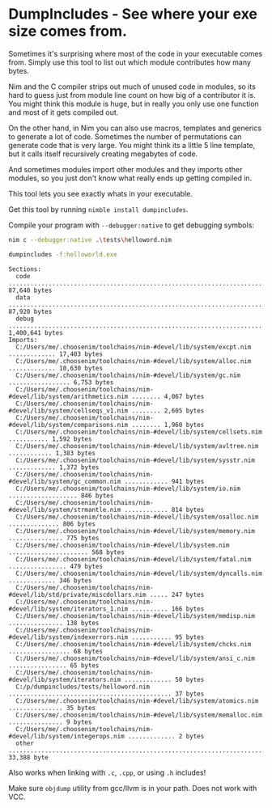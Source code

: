 # DumpIncludes - See where your exe size comes from.

Sometimes it's surprising where most of the code in your executable comes from.
Simply use this tool to list out which module contributes how many bytes.

Nim and the C compiler strips out much of unused code in modules, so its hard to guess just from module line count on how big of a contributor it is. You might think this module is huge, but in really you only use one function and most of it gets compiled out.

On the other hand, in Nim you can also use macros, templates and generics to generate a lot of code. Sometimes the number of permutations can generate code that is very large. You might think its a little 5 line template, but it calls itself recursively creating megabytes of code.

And sometimes modules import other modules and they imports other modules, so you just don't know what really ends up getting compiled in.

This tool lets you see exactly whats in your executable.

Get this tool by running `nimble install dumpincludes`.

Compile your program with `--debugger:native` to get debugging symbols:

```sh
nim c --debugger:native .\tests\helloword.nim
```

```sh
dumpincludes -f:helloworld.exe
```

```
Sections:
  code .......................................................................... 87,640 bytes
  data .......................................................................... 87,920 bytes
  debug ...................................................................... 1,400,641 bytes
Imports:
  C:/Users/me/.choosenim/toolchains/nim-#devel/lib/system/excpt.nim ............. 17,403 bytes
  C:/Users/me/.choosenim/toolchains/nim-#devel/lib/system/alloc.nim ............. 10,630 bytes
  C:/Users/me/.choosenim/toolchains/nim-#devel/lib/system/gc.nim ................. 6,753 bytes
  C:/Users/me/.choosenim/toolchains/nim-#devel/lib/system/arithmetics.nim ........ 4,067 bytes
  C:/Users/me/.choosenim/toolchains/nim-#devel/lib/system/cellseqs_v1.nim ........ 2,605 bytes
  C:/Users/me/.choosenim/toolchains/nim-#devel/lib/system/comparisons.nim ........ 1,960 bytes
  C:/Users/me/.choosenim/toolchains/nim-#devel/lib/system/cellsets.nim ........... 1,592 bytes
  C:/Users/me/.choosenim/toolchains/nim-#devel/lib/system/avltree.nim ............ 1,383 bytes
  C:/Users/me/.choosenim/toolchains/nim-#devel/lib/system/sysstr.nim ............. 1,372 bytes
  C:/Users/me/.choosenim/toolchains/nim-#devel/lib/system/gc_common.nim ............ 941 bytes
  C:/Users/me/.choosenim/toolchains/nim-#devel/lib/system/io.nim ................... 846 bytes
  C:/Users/me/.choosenim/toolchains/nim-#devel/lib/system/strmantle.nim ............ 814 bytes
  C:/Users/me/.choosenim/toolchains/nim-#devel/lib/system/osalloc.nim .............. 806 bytes
  C:/Users/me/.choosenim/toolchains/nim-#devel/lib/system/memory.nim ............... 775 bytes
  C:/Users/me/.choosenim/toolchains/nim-#devel/lib/system.nim ...................... 568 bytes
  C:/Users/me/.choosenim/toolchains/nim-#devel/lib/system/fatal.nim ................ 479 bytes
  C:/Users/me/.choosenim/toolchains/nim-#devel/lib/system/dyncalls.nim ............. 346 bytes
  C:/Users/me/.choosenim/toolchains/nim-#devel/lib/std/private/miscdollars.nim ..... 247 bytes
  C:/Users/me/.choosenim/toolchains/nim-#devel/lib/system/iterators_1.nim .......... 166 bytes
  C:/Users/me/.choosenim/toolchains/nim-#devel/lib/system/mmdisp.nim ............... 138 bytes
  C:/Users/me/.choosenim/toolchains/nim-#devel/lib/system/indexerrors.nim ........... 95 bytes
  C:/Users/me/.choosenim/toolchains/nim-#devel/lib/system/chcks.nim ................. 68 bytes
  C:/Users/me/.choosenim/toolchains/nim-#devel/lib/system/ansi_c.nim ................ 65 bytes
  C:/Users/me/.choosenim/toolchains/nim-#devel/lib/system/iterators.nim ............. 50 bytes
  C:/p/dumpincludes/tests/helloword.nim ............................................. 37 bytes
  C:/Users/me/.choosenim/toolchains/nim-#devel/lib/system/atomics.nim ............... 35 bytes
  C:/Users/me/.choosenim/toolchains/nim-#devel/lib/system/memalloc.nim ............... 9 bytes
  C:/Users/me/.choosenim/toolchains/nim-#devel/lib/system/integerops.nim ............. 2 bytes
  other ......................................................................... 33,388 byte
```

Also works when linking with `.c`, `.cpp`, or using `.h` includes!

Make sure `objdump` utility from gcc/llvm is in your path. Does not work with VCC.
